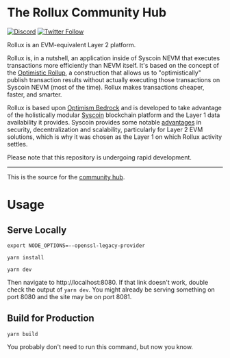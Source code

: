 # The Rollux Community Hub

[![Discord](https://img.shields.io/discord/1087373765014454322)](https://discord.gg/rollux)
[![Twitter Follow](https://img.shields.io/twitter/follow/RolluxL2?style=social)](https://twitter.com/RolluxL2)

Rollux is an EVM-equivalent Layer 2 platform.

Rollux is, in a nutshell, an application inside of Syscoin NEVM that executes transactions more efficiently than NEVM itself. It's based on the concept of the [Optimistic Rollup](https://research.paradigm.xyz/rollups), a construction that allows us to "optimistically" publish transaction results without actually executing those transactions on Syscoin NEVM (most of the time). Rollux makes transactions cheaper, faster, and smarter.

Rollux is based upon [Optimism Bedrock](https://github.com/ethereum-optimism/optimism) and is developed to take advantage of the holistically modular [Syscoin](https://syscoin.org) blockchain platform and the Layer 1 data availability it provides. Syscoin provides some notable [advantages](https://docs.syscoin.org/docs/tech/rollux#how-does-syscoin-help-rollups-work-optimally) in security, decentralization and scalability, particularly for Layer 2 EVM solutions, which is why it was chosen as the Layer 1 on which Rollux activity settles.  

Please note that this repository is undergoing rapid development.

------

This is the source for the [community hub](https://community.rollux.com/).

# Usage
## Serve Locally
```shell
export NODE_OPTIONS=--openssl-legacy-provider
```
```shell
yarn install
```
```shell
yarn dev
```


Then navigate to http://localhost:8080.
If that link doesn't work, double check the output of `yarn dev`. 
You might already be serving something on port 8080 and the site may be on port 8081.

## Build for Production
```shell
yarn build
```

You probably don't need to run this command, but now you know.
